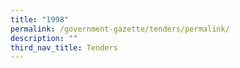 ```yaml
---
title: "1998"
permalink: /government-gazette/tenders/permalink/
description: ""
third_nav_title: Tenders
---
```


